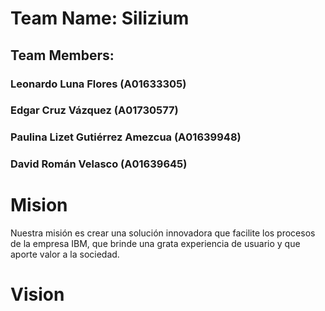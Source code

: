 # Team Name: Silizium

## Team Members: 
### Leonardo Luna Flores (A01633305)
### Edgar Cruz Vázquez (A01730577)
### Paulina Lizet Gutiérrez Amezcua (A01639948)
### David Román Velasco (A01639645)

# Mision

Nuestra misión es crear una solución innovadora que facilite los procesos de la empresa IBM, que brinde una grata experiencia de usuario y que aporte valor a la sociedad.


# Vision
